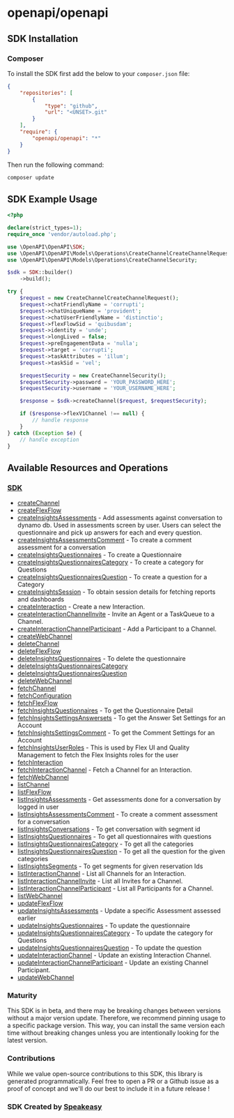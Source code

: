 # openapi/openapi

<!-- Start SDK Installation -->
## SDK Installation

### Composer

To install the SDK first add the below to your `composer.json` file:

```json
{
    "repositories": [
        {
            "type": "github",
            "url": "<UNSET>.git"
        }
    ],
    "require": {
        "openapi/openapi": "*"
    }
}
```

Then run the following command:

```bash
composer update
```
<!-- End SDK Installation -->

## SDK Example Usage
<!-- Start SDK Example Usage -->
```php
<?php

declare(strict_types=1);
require_once 'vendor/autoload.php';

use \OpenAPI\OpenAPI\SDK;
use \OpenAPI\OpenAPI\Models\Operations\CreateChannelCreateChannelRequest;
use \OpenAPI\OpenAPI\Models\Operations\CreateChannelSecurity;

$sdk = SDK::builder()
    ->build();

try {
    $request = new CreateChannelCreateChannelRequest();
    $request->chatFriendlyName = 'corrupti';
    $request->chatUniqueName = 'provident';
    $request->chatUserFriendlyName = 'distinctio';
    $request->flexFlowSid = 'quibusdam';
    $request->identity = 'unde';
    $request->longLived = false;
    $request->preEngagementData = 'nulla';
    $request->target = 'corrupti';
    $request->taskAttributes = 'illum';
    $request->taskSid = 'vel';

    $requestSecurity = new CreateChannelSecurity();
    $requestSecurity->password = 'YOUR_PASSWORD_HERE';
    $requestSecurity->username = 'YOUR_USERNAME_HERE';

    $response = $sdk->createChannel($request, $requestSecurity);

    if ($response->flexV1Channel !== null) {
        // handle response
    }
} catch (Exception $e) {
    // handle exception
}
```
<!-- End SDK Example Usage -->

<!-- Start SDK Available Operations -->
## Available Resources and Operations

### [SDK](docs/sdk/README.md)

* [createChannel](docs/sdk/README.md#createchannel)
* [createFlexFlow](docs/sdk/README.md#createflexflow)
* [createInsightsAssessments](docs/sdk/README.md#createinsightsassessments) - Add assessments against conversation to dynamo db. Used in assessments screen by user. Users can select the questionnaire and pick up answers for each and every question.
* [createInsightsAssessmentsComment](docs/sdk/README.md#createinsightsassessmentscomment) - To create a comment assessment for a conversation
* [createInsightsQuestionnaires](docs/sdk/README.md#createinsightsquestionnaires) - To create a Questionnaire
* [createInsightsQuestionnairesCategory](docs/sdk/README.md#createinsightsquestionnairescategory) - To create a category for Questions
* [createInsightsQuestionnairesQuestion](docs/sdk/README.md#createinsightsquestionnairesquestion) - To create a question for a Category
* [createInsightsSession](docs/sdk/README.md#createinsightssession) - To obtain session details for fetching reports and dashboards
* [createInteraction](docs/sdk/README.md#createinteraction) - Create a new Interaction.
* [createInteractionChannelInvite](docs/sdk/README.md#createinteractionchannelinvite) - Invite an Agent or a TaskQueue to a Channel.
* [createInteractionChannelParticipant](docs/sdk/README.md#createinteractionchannelparticipant) - Add a Participant to a Channel.
* [createWebChannel](docs/sdk/README.md#createwebchannel)
* [deleteChannel](docs/sdk/README.md#deletechannel)
* [deleteFlexFlow](docs/sdk/README.md#deleteflexflow)
* [deleteInsightsQuestionnaires](docs/sdk/README.md#deleteinsightsquestionnaires) - To delete the questionnaire
* [deleteInsightsQuestionnairesCategory](docs/sdk/README.md#deleteinsightsquestionnairescategory)
* [deleteInsightsQuestionnairesQuestion](docs/sdk/README.md#deleteinsightsquestionnairesquestion)
* [deleteWebChannel](docs/sdk/README.md#deletewebchannel)
* [fetchChannel](docs/sdk/README.md#fetchchannel)
* [fetchConfiguration](docs/sdk/README.md#fetchconfiguration)
* [fetchFlexFlow](docs/sdk/README.md#fetchflexflow)
* [fetchInsightsQuestionnaires](docs/sdk/README.md#fetchinsightsquestionnaires) - To get the Questionnaire Detail
* [fetchInsightsSettingsAnswersets](docs/sdk/README.md#fetchinsightssettingsanswersets) - To get the Answer Set Settings for an Account
* [fetchInsightsSettingsComment](docs/sdk/README.md#fetchinsightssettingscomment) - To get the Comment Settings for an Account
* [fetchInsightsUserRoles](docs/sdk/README.md#fetchinsightsuserroles) - This is used by Flex UI and Quality Management to fetch the Flex Insights roles for the user
* [fetchInteraction](docs/sdk/README.md#fetchinteraction)
* [fetchInteractionChannel](docs/sdk/README.md#fetchinteractionchannel) - Fetch a Channel for an Interaction.
* [fetchWebChannel](docs/sdk/README.md#fetchwebchannel)
* [listChannel](docs/sdk/README.md#listchannel)
* [listFlexFlow](docs/sdk/README.md#listflexflow)
* [listInsightsAssessments](docs/sdk/README.md#listinsightsassessments) - Get assessments done for a conversation by logged in user
* [listInsightsAssessmentsComment](docs/sdk/README.md#listinsightsassessmentscomment) - To create a comment assessment for a conversation
* [listInsightsConversations](docs/sdk/README.md#listinsightsconversations) - To get conversation with segment id
* [listInsightsQuestionnaires](docs/sdk/README.md#listinsightsquestionnaires) - To get all questionnaires with questions
* [listInsightsQuestionnairesCategory](docs/sdk/README.md#listinsightsquestionnairescategory) - To get all the categories
* [listInsightsQuestionnairesQuestion](docs/sdk/README.md#listinsightsquestionnairesquestion) - To get all the question for the given categories
* [listInsightsSegments](docs/sdk/README.md#listinsightssegments) - To get segments for given reservation Ids
* [listInteractionChannel](docs/sdk/README.md#listinteractionchannel) - List all Channels for an Interaction.
* [listInteractionChannelInvite](docs/sdk/README.md#listinteractionchannelinvite) - List all Invites for a Channel.
* [listInteractionChannelParticipant](docs/sdk/README.md#listinteractionchannelparticipant) - List all Participants for a Channel.
* [listWebChannel](docs/sdk/README.md#listwebchannel)
* [updateFlexFlow](docs/sdk/README.md#updateflexflow)
* [updateInsightsAssessments](docs/sdk/README.md#updateinsightsassessments) - Update a specific Assessment assessed earlier
* [updateInsightsQuestionnaires](docs/sdk/README.md#updateinsightsquestionnaires) - To update the questionnaire
* [updateInsightsQuestionnairesCategory](docs/sdk/README.md#updateinsightsquestionnairescategory) - To update the category for Questions
* [updateInsightsQuestionnairesQuestion](docs/sdk/README.md#updateinsightsquestionnairesquestion) - To update the question
* [updateInteractionChannel](docs/sdk/README.md#updateinteractionchannel) - Update an existing Interaction Channel.
* [updateInteractionChannelParticipant](docs/sdk/README.md#updateinteractionchannelparticipant) - Update an existing Channel Participant.
* [updateWebChannel](docs/sdk/README.md#updatewebchannel)
<!-- End SDK Available Operations -->

### Maturity

This SDK is in beta, and there may be breaking changes between versions without a major version update. Therefore, we recommend pinning usage
to a specific package version. This way, you can install the same version each time without breaking changes unless you are intentionally
looking for the latest version.

### Contributions

While we value open-source contributions to this SDK, this library is generated programmatically.
Feel free to open a PR or a Github issue as a proof of concept and we'll do our best to include it in a future release !

### SDK Created by [Speakeasy](https://docs.speakeasyapi.dev/docs/using-speakeasy/client-sdks)
